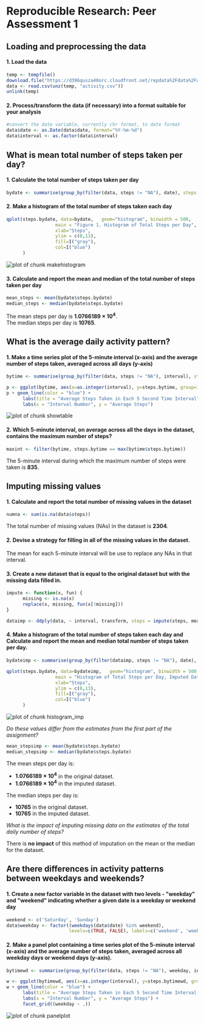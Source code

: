 Reproducible Research: Peer Assessment 1  
================================================
 



## Loading and preprocessing the data  
  
#### 1. Load the data  


```r
temp <- tempfile()
download.file("https://d396qusza40orc.cloudfront.net/repdata%2Fdata%2Factivity.zip",temp)
data <- read.csv(unz(temp, "activity.csv"))
unlink(temp)
```

#### 2. Process/transform the data (if necessary) into a format suitable for your analysis  


```r
#convert the date variable, currently chr format, to date format
data$date <- as.Date(data$date, format="%Y-%m-%d")
data$interval <- as.factor(data$interval)
```



## What is mean total number of steps taken per day?  
  
#### 1. Calculate the total number of steps taken per day  


```r
bydate <- summarise(group_by(filter(data, steps != "NA"), date), steps.bydate = sum(steps))
```

#### 2. Make a histogram of the total number of steps taken each day  


```r
qplot(steps.bydate, data=bydate,   geom="histogram", binwidth = 500,
                  main = "Figure 1. Histogram of Total Steps per Day",
                  xlab="Steps", 
                  ylim = c(0,13),
                  fill=I("gray"),
                  col=I("blue")
      )
```

![plot of chunk makehistogram](figure/makehistogram-1.png) 

#### 3. Calculate and report the mean and median of the total number of steps taken per day  


```r
mean_steps <- mean(bydate$steps.bydate)
median_steps <- median(bydate$steps.bydate)
```

The mean steps per day is **1.0766189 &times; 10<sup>4</sup>**.  
The median steps per day is **10765**.  


## What is the average daily activity pattern?  

#### 1. Make a time series plot of the 5-minute interval (x-axis) and the average number of steps taken, averaged across all days (y-axis) 


```r
bytime <- summarise(group_by(filter(data, steps != "NA"), interval), steps.bytime = sum(steps))

p <- ggplot(bytime, aes(x=as.integer(interval), y=steps.bytime, group=1))
p + geom_line(color = "blue") +
      labs(title = "Average Steps Taken in Each 5 Second Time Interval") +
      labs(x = "Interval Number", y = "Average Steps") 
```

![plot of chunk showtable](figure/showtable-1.png) 

#### 2. Which 5-minute interval, on average across all the days in the dataset, contains the maximum number of steps?  


```r
maxint <- filter(bytime, steps.bytime == max(bytime$steps.bytime))
```

The 5-minute interval during which the maximum number of steps were taken is **835**.  


## Imputing missing values  
  
#### 1. Calculate and report the total number of missing values in the dataset


```r
numna <- sum(is.na(data$steps))
```

The total number of missing values (NAs) in the dataset is **2304**.  
  
#### 2. Devise a strategy for filling in all of the missing values in the dataset. 

The mean for each 5-minute interval will be use to replace any NAs in that interval.
  
#### 3. Create a new dataset that is equal to the original dataset but with the missing data filled in.  


```r
impute <- function(x, fun) {
      missing <- is.na(x)
      replace(x, missing, fun(x[!missing]))
}

dataimp <- ddply(data, ~ interval, transform, steps = impute(steps, mean))
```
  
#### 4. Make a histogram of the total number of steps taken each day and Calculate and report the mean and median total number of steps taken per day.  


```r
bydateimp <- summarise(group_by(filter(dataimp, steps != "NA"), date), steps.bydate = sum(steps))

qplot(steps.bydate, data=bydateimp,   geom="histogram", binwidth = 500,
                  main = "Histogram of Total Steps per Day, Imputed Data",
                  xlab="Steps", 
                  ylim = c(0,13),
                  fill=I("gray"),
                  col=I("blue")
      )
```

![plot of chunk histogram_imp](figure/histogram_imp-1.png) 

*Do these values differ from the estimates from the first part of the assignment?*  
  

```r
mean_stepsimp <- mean(bydate$steps.bydate)
median_stepsimp <- median(bydate$steps.bydate)
```
  
The mean steps per day is:  
 - **1.0766189 &times; 10<sup>4</sup>** in the original dataset.  
 - **1.0766189 &times; 10<sup>4</sup>** in the imputed dataset.  
  
The median steps per day is:  
 - **10765** in the original dataset.  
 - **10765** in the imputed dataset.  
  
*What is the impact of imputing missing data on the estimates of the total daily number of steps?*  

There is **no impact** of this method of imputation on the mean or the median for the dataset.


## Are there differences in activity patterns between weekdays and weekends?

#### 1. Create a new factor variable in the dataset with two levels - "weekday" and "weekend" indicating whether a given date is a weekday or weekend day


```r
weekend <- c('Saturday', 'Sunday')
data$weekday <- factor((weekdays(data$date) %in% weekend), 
                       levels=c(TRUE, FALSE), labels=c('weekend', 'weekday'))
```

#### 2. Make a panel plot containing a time series plot of the 5-minute interval (x-axis) and the average number of steps taken, averaged across all weekday days or weekend days (y-axis). 


```r
bytimewd <- summarise(group_by(filter(data, steps != "NA"), weekday, interval), steps.bytimewd = mean(steps))

w <- ggplot(bytimewd, aes(x=as.integer(interval), y=steps.bytimewd, group=1))
w + geom_line(color = "blue") +
      labs(title = "Average Steps Taken in Each 5 Second Time Interval by Weekday/Weekend") +
      labs(x = "Interval Number", y = "Average Steps") +
      facet_grid((weekday ~ .))
```

![plot of chunk panelplot](figure/panelplot-1.png) 














